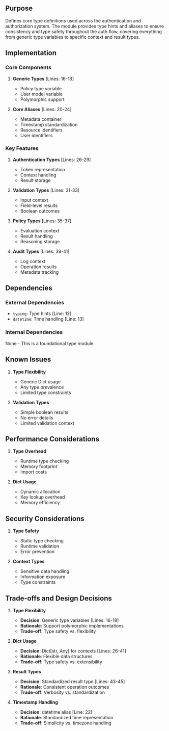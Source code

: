 ## Purpose

Defines core type definitions used across the authentication and authorization system. The module provides type hints and aliases to ensure consistency and type safety throughout the auth flow, covering everything from generic type variables to specific context and result types.

## Implementation

### Core Components

1. **Generic Types** [Lines: 16-18]

   - Policy type variable
   - User model variable
   - Polymorphic support

2. **Core Aliases** [Lines: 20-24]
   - Metadata container
   - Timestamp standardization
   - Resource identifiers
   - User identifiers

### Key Features

1. **Authentication Types** [Lines: 26-29]

   - Token representation
   - Context handling
   - Result storage

2. **Validation Types** [Lines: 31-33]

   - Input context
   - Field-level results
   - Boolean outcomes

3. **Policy Types** [Lines: 35-37]

   - Evaluation context
   - Result handling
   - Reasoning storage

4. **Audit Types** [Lines: 39-41]
   - Log context
   - Operation results
   - Metadata tracking

## Dependencies

### External Dependencies

- `typing`: Type hints [Line: 12]
- `datetime`: Time handling [Line: 13]

### Internal Dependencies

None - This is a foundational type module.

## Known Issues

1. **Type Flexibility**

   - Generic Dict usage
   - Any type prevalence
   - Limited type constraints

2. **Validation Types**
   - Simple boolean results
   - No error details
   - Limited validation context

## Performance Considerations

1. **Type Overhead**

   - Runtime type checking
   - Memory footprint
   - Import costs

2. **Dict Usage**
   - Dynamic allocation
   - Key lookup overhead
   - Memory efficiency

## Security Considerations

1. **Type Safety**

   - Static type checking
   - Runtime validation
   - Error prevention

2. **Context Types**
   - Sensitive data handling
   - Information exposure
   - Type constraints

## Trade-offs and Design Decisions

1. **Type Flexibility**

   - **Decision**: Generic type variables [Lines: 16-18]
   - **Rationale**: Support polymorphic implementations
   - **Trade-off**: Type safety vs. flexibility

2. **Dict Usage**

   - **Decision**: Dict[str, Any] for contexts [Lines: 26-41]
   - **Rationale**: Flexible data structures
   - **Trade-off**: Type safety vs. extensibility

3. **Result Types**

   - **Decision**: Standardized result type [Lines: 43-45]
   - **Rationale**: Consistent operation outcomes
   - **Trade-off**: Verbosity vs. standardization

4. **Timestamp Handling**
   - **Decision**: datetime alias [Line: 22]
   - **Rationale**: Standardized time representation
   - **Trade-off**: Simplicity vs. timezone handling
